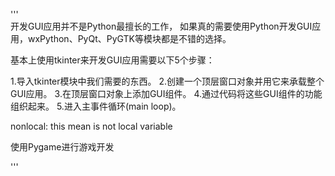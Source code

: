 '''     
开发GUI应用并不是Python最擅长的工作， 
如果真的需要使用Python开发GUI应用，wxPython、PyQt、PyGTK等模块都是不错的选择。
 
基本上使用tkinter来开发GUI应用需要以下5个步骤：

1.导入tkinter模块中我们需要的东西。
2.创建一个顶层窗口对象并用它来承载整个GUI应用。
3.在顶层窗口对象上添加GUI组件。
4.通过代码将这些GUI组件的功能组织起来。
5.进入主事件循环(main loop)。

nonlocal: this mean is not local variable   

使用Pygame进行游戏开发  


'''